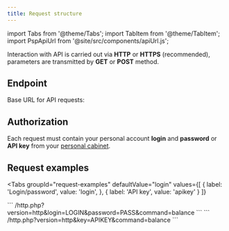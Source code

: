 ```yaml
---
title: Request structure
---
```


import Tabs from '@theme/Tabs';
import TabItem from '@theme/TabItem';
import PspApiUrl from '@site/src/components/apiUrl.js';

Interaction with API is carried out via **HTTP** or **HTTPS** (recommended), parameters are transmitted by <a class="red-text">**GET**</a> or <a class="green-text">**POST**</a> method.

## Endpoint

Base URL for API requests: **<PspApiUrl/>**

## Authorization

Each request must contain your personal account **login** and **password** or **API key** from your [personal cabinet](../../client/settings/api_settings.md#how-to-get-an-api-key).

## Request examples

<Tabs
groupId="request-examples"
defaultValue="login"
values={[
    { label: 'Login/password', value: 'login', },
    { label: 'API key', value: 'apikey' }
]}
>
<TabItem value="login">
```
/http.php?version=http&login=LOGIN&password=PASS&command=balance
```
</TabItem>
<TabItem value="apikey">
```
/http.php?version=http&key=APIKEY&command=balance
```
</TabItem>
</Tabs>